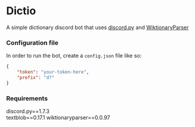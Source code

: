# Dictio
A simple dictionary discord bot that uses [discord.py](https://github.com/Rapptz/discord.py) and [WiktionaryParser](https://github.com/Suyash458/WiktionaryParser)

### Configuration file
In order to run the bot, create a ```config.json``` file like so:
```json
{
    "token": "your-token-here",
    "prefix": "d?"
}
```

### Requirements
discord.py==1.7.3  
textblob==0.17.1
wiktionaryparser==0.0.97